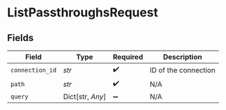 # ListPassthroughsRequest


## Fields

| Field                | Type                 | Required             | Description          |
| -------------------- | -------------------- | -------------------- | -------------------- |
| `connection_id`      | *str*                | :heavy_check_mark:   | ID of the connection |
| `path`               | *str*                | :heavy_check_mark:   | N/A                  |
| `query`              | Dict[str, *Any*]     | :heavy_minus_sign:   | N/A                  |